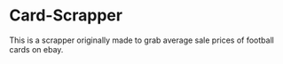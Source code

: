 # Card-Scrapper
This is a scrapper originally made to grab average sale prices of football cards on ebay. 
